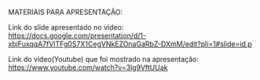 MATERIAIS PARA APRESENTAÇÃO:<br />

Link do slide apresentado no video:<br />
https://docs.google.com/presentation/d/1-xbjFuxqqA7fVlTFg0S7X1CegVNkEZOnaGaRbZ-DXmM/edit?pli=1#slide=id.p

Link do video(Youtube) que foi mostrado na apresentação:<br />
https://www.youtube.com/watch?v=3lg9VftUUak
